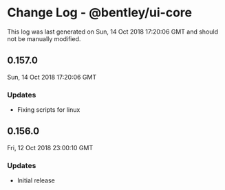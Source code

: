 # Change Log - @bentley/ui-core

This log was last generated on Sun, 14 Oct 2018 17:20:06 GMT and should not be manually modified.

## 0.157.0
Sun, 14 Oct 2018 17:20:06 GMT

### Updates

- Fixing scripts for linux

## 0.156.0
Fri, 12 Oct 2018 23:00:10 GMT

### Updates

- Initial release

